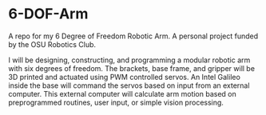 6-DOF-Arm
===

A repo for my 6 Degree of Freedom Robotic Arm. A personal project funded by the OSU Robotics Club. 

I will be designing, constructing, and programming a modular robotic arm with six degrees of
freedom. The brackets, base frame, and gripper will be 3D printed and actuated using PWM
controlled servos. An Intel Galileo inside the base will command the servos based on input from
an external computer. This external computer will calculate arm motion based on
preprogrammed routines, user input, or simple vision processing.